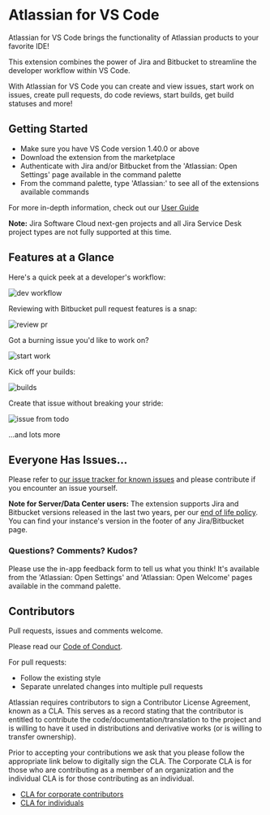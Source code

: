 # Atlassian for VS Code
Atlassian for VS Code brings the functionality of Atlassian products to your favorite IDE!

This extension combines the power of Jira and Bitbucket to streamline the developer workflow within VS Code.

With Atlassian for VS Code you can create and view issues, start work on issues, create pull requests, do code reviews, start builds, get build statuses and more!

## Getting Started
* Make sure you have VS Code version 1.40.0 or above
* Download the extension from the marketplace
* Authenticate with Jira and/or Bitbucket from the 'Atlassian: Open Settings' page available in the command palette
* From the command palette, type 'Atlassian:' to see all of the extensions available commands

For more in-depth information, check out our [User Guide](https://confluence.atlassian.com/display/BITBUCKET/Getting+started+with+VS+Code)

**Note:** Jira Software Cloud next-gen projects and all Jira Service Desk project types are not fully supported at this time.

## Features at a Glance

Here's a quick peek at a developer's workflow:

![dev workflow](https://bitbucket.org/atlassianlabs/atlascode/raw/master/.readme/dev-workflow.gif)

Reviewing with Bitbucket pull request features is a snap:

![review pr](https://bitbucket.org/atlassianlabs/atlascode/raw/master/.readme/review-pr.gif)

Got a burning issue you'd like to work on?

![start work](https://bitbucket.org/atlassianlabs/atlascode/raw/master/.readme/issue-start-work.gif)

Kick off your builds:

![builds](https://bitbucket.org/atlassianlabs/atlascode/raw/master/.readme/start-pipeline.gif)

Create that issue without breaking your stride:

![issue from todo](https://bitbucket.org/atlassianlabs/atlascode/raw/master/.readme/create-from-code-lens.gif)

...and lots more

## Everyone Has Issues...
Please refer to [our issue tracker for known issues](https://bitbucket.org/atlassianlabs/atlascode/issues) and please contribute if you encounter an issue yourself.

**Note for Server/Data Center users:** The extension supports Jira and Bitbucket versions released in the last two years, per our [end of life policy](https://confluence.atlassian.com/x/ewAID).
You can find your instance's version in the footer of any Jira/Bitbucket page.

### Questions? Comments? Kudos?
Please use the in-app feedback form to tell us what you think!  It's available from the 'Atlassian: Open Settings' and 'Atlassian: Open Welcome' pages available in the command palette.

## Contributors

Pull requests, issues and comments welcome.

Please read our [Code of Conduct](CODE_OF_CONDUCT.md).

For pull requests:

* Follow the existing style
* Separate unrelated changes into multiple pull requests

Atlassian requires contributors to sign a Contributor License Agreement,
known as a CLA. This serves as a record stating that the contributor is
entitled to contribute the code/documentation/translation to the project
and is willing to have it used in distributions and derivative works
(or is willing to transfer ownership).

Prior to accepting your contributions we ask that you please follow the appropriate
link below to digitally sign the CLA. The Corporate CLA is for those who are
contributing as a member of an organization and the individual CLA is for
those contributing as an individual.

* [CLA for corporate contributors](https://na2.docusign.net/Member/PowerFormSigning.aspx?PowerFormId=e1c17c66-ca4d-4aab-a953-2c231af4a20b)
* [CLA for individuals](https://na2.docusign.net/Member/PowerFormSigning.aspx?PowerFormId=3f94fbdc-2fbe-46ac-b14c-5d152700ae5d)
